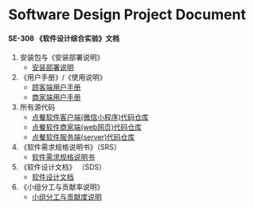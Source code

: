 
# Software Design Project Document

#### SE-308 《软件设计综合实验》文档
1. 安装包与《安装部署说明》
    + [安装部署说明](安装部署说明.md)
2. 《用户手册》/《使用说明》
    - [顾客端用户手册]()
    - [商家端用户手册]()
3. 所有源代码
    + [点餐软件客户端(微信小程序)代码仓库]()
    + [点餐软件商家端(web网页)代码仓库]()
    + [点餐软件服务端(server)代码仓库]()
4. 《软件需求规格说明书》（SRS）
    - [软件需求规格说明书](软件规格需求说明书.md)
5. 《软件设计文档》 （SDS）
    - [软件设计文档](软件设计文档.md)
6. 《小组分工与贡献率说明》
    - [小组分工与贡献度说明](小组分工与贡献度说明.md)

